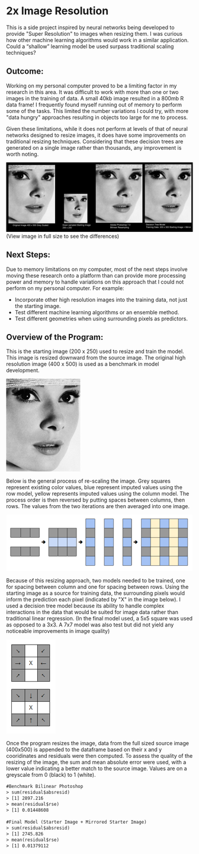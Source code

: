 
# 2x Image Resolution
This is a side project inspired by neural networks being developed to provide "Super Resolution" to images when resizing them. I was curious how other machine learning algorithms would work in a similar application. Could a “shallow” learning model be used surpass traditional scaling techniques? 

## Outcome:
Working on my personal computer proved to be a limiting factor in my research in this area. It was difficult to work with more than one or two images in the training of data. A small 40kb image resulted in a 800mb R data frame! I frequently found myself running out of memory to perform some of the tasks. This limited the number variations I could try, with more "data hungry" approaches resulting in objects too large for me to process. 

Given these limitations, while it does not perform at levels of that of neural networks designed to resize images, it does have some improvements on traditional resizing techniques. Considering that these decision trees are generated on a single image rather than thousands, any improvement is worth noting. 

![Alt text](/Output/out5.jpg)
(View image in full size to see the differences)

## Next Steps: 
Due to memory limitations on my computer, most of the next steps involve moving these research onto a platform than can provide more processing power and memory to handle variations on this approach that I could not perform on my personal computer. For example:
* Incorporate other high resolution images into the training data, not just the starting image. 
* Test different machine learning algorithms or an ensemble method. 
* Test different geometries when using surrounding pixels as predictors.


## Overview of the Program:

This is the starting image (200 x 250) used to resize and train the model. This image is resized downward from the source image. The original high resolution image (400 x 500) is used as a benchmark in model development.

![Alt text](/Output/out2.jpg)


Below is the general process of re-scaling the image. Grey squares represent existing color values, blue represent imputed values using the row model, yellow represents imputed values using the column model. The process order is then reversed by putting spaces between columns, then rows. The values from the two iterations are then averaged into one image.

![Alt text](/Output/out3.jpg)

Because of this resizing approach, two models needed to be trained, one for spacing between column and one for spacing between rows. Using the starting image as a source for training data, the surrounding pixels would inform the prediction each pixel (indicated by "X" in the image below). I used a decision tree model because its ability to handle complex interactions in the data that would be suited for image data rather than traditional linear regression. (In the final model used, a 5x5 square was used as opposed to a 3x3. A 7x7 model was also test but did not yield any noticeable improvements in image quality)

![Alt text](/Output/out4.jpg)


Once the program resizes the image, data from the full sized source image (400x500) is appended to the dataframe based on their x and y cooridinates and residuals were then computed. To assess the quality of the resizing of the image, the sum and mean absolute error were used, with a lower value indicating a better match to the source image. Values are on a greyscale from 0 (black) to 1 (white).

    #Benchmark Bilinear Photoshop
    > sum(residual$absresid)
    > [1] 2897.216
    > mean(residual$rse)
    > [1] 0.01448608
   
    #Final Model (Starter Image + Mirrored Starter Image)
    > sum(residual$absresid)
    > [1] 2745.826
    > mean(residual$rse)
    > [1] 0.01379112

